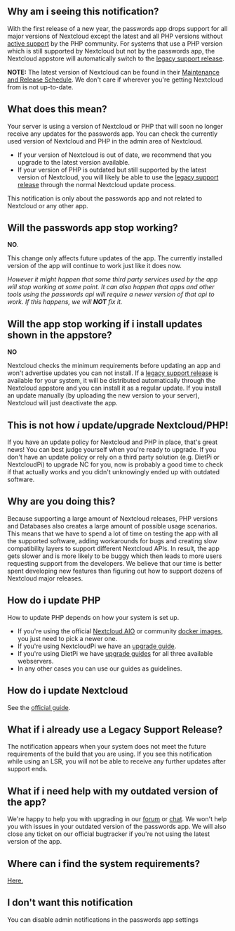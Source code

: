 ## Why am i seeing this notification?
With the first release of a new year, the passwords app drops support for all major versions of Nextcloud except the latest and all PHP versions without [active support](https://php.net/supported-versions.php) by the PHP community.
For systems that use a PHP version which is still supported by Nextcloud but not by the passwords app, the Nextcloud appstore will automatically switch to the [legacy support release](../System-Requirements#lsrlegacy-support-releases).

**NOTE:** The latest version of Nextcloud can be found in their [Maintenance and Release Schedule](https://github.com/nextcloud/server/wiki/Maintenance-and-Release-Schedule).
We don't care if wherever you're getting Nextcloud from is not up-to-date.


## What does this mean?
Your server is using a version of Nextcloud or PHP that will soon no longer receive any updates for the passwords app.
You can check the currently used version of Nextcloud and PHP in the admin area of Nextcloud.
 - If your version of Nextcloud is out of date, we recommend that you upgrade to the latest version available.
 - If your version of PHP is outdated but still supported by the latest version of Nextcloud, you will likely be able to use the [legacy support release](../System-Requirements#lsrlegacy-support-releases) through the normal Nextcloud update process.

This notification is only about the passwords app and not related to Nextcloud or any other app.


## Will the passwords app stop working?
**NO**.

This change only affects future updates of the app.
The currently installed version of the app will continue to work just like it does now.

_However it might happen that some third party services used by the app will stop working at some point._
_It can also happen that apps and other tools using the passwords api will require a newer version of that api to work._
_If this happens, we will **NOT** fix it._


## Will the app stop working if i install updates shown in the appstore?
**NO**

Nextcloud checks the minimum requirements before updating an app and won't advertise updates you can not install.
If a [legacy support release](../System-Requirements#lsrlegacy-support-releases) is available for your system, it will be distributed automatically through the Nextcloud appstore and you can install it as a regular update.
If you install an update manually (by uploading the new version to your server), Nextcloud will just deactivate the app.


## This is not how _i_ update/upgrade Nextcloud/PHP!
If you have an update policy for Nextcloud and PHP in place, that's great news!
You can best judge yourself when you're ready to upgrade.
If you don't have an update policy or rely on a third party solution (e.g. DietPi or NextcloudPi) to upgrade NC for you, now is probably a good time to check if that actually works and you didn't unknowingly ended up with outdated software.


## Why are you doing this?
Because supporting a large amount of Nextcloud releases, PHP versions and Databases also creates a large amount of possible usage scenarios.
This means that we have to spend a lot of time on testing the app with all the supported software, adding workarounds for bugs and creating slow compatibility layers to support different Nextcloud APIs.
In result, the app gets slower and is more likely to be buggy which then leads to more users requesting support from the developers.
We believe that our time is better spent developing new features than figuring out how to support dozens of Nextcloud major releases.


## How do i update PHP
How to update PHP depends on how your system is set up.

- If you're using the official [Nextcloud AIO](https://github.com/nextcloud/all-in-one#nextcloud-all-in-one) or community [docker images](https://hub.docker.com/_/nextcloud), you just need to pick a newer one.
- If you're using NextcloudPi we have an [upgrade guide](../Index#nextcloudpi).
- If you're using DietPi we have [upgrade guides](../Index#dietpi) for all three available webservers.
- In any other cases you can use our guides as guidelines.


## How do i update Nextcloud
See the [official guide](https://docs.nextcloud.com/server/latest/admin_manual/maintenance/upgrade.html).


## What if i already use a Legacy Support Release?
The notification appears when your system does not meet the future requirements of the build that you are using.
If you see this notification while using an LSR, you will not be able to receive any further updates after support ends.

## What if i need help with my outdated version of the app?
We're happy to help you with upgrading in our [forum](https://help.nextcloud.com/c/apps/passwords) or [chat](https://t.me/nc_passwords/1).
We won't help you with issues in your outdated version of the passwords app.
We will also close any ticket on our official bugtracker if you're not using the latest version of the app.


## Where can i find the system requirements?
[Here.](../System-Requirements)

## I don't want this notification
You can disable admin notifications in the passwords app settings
